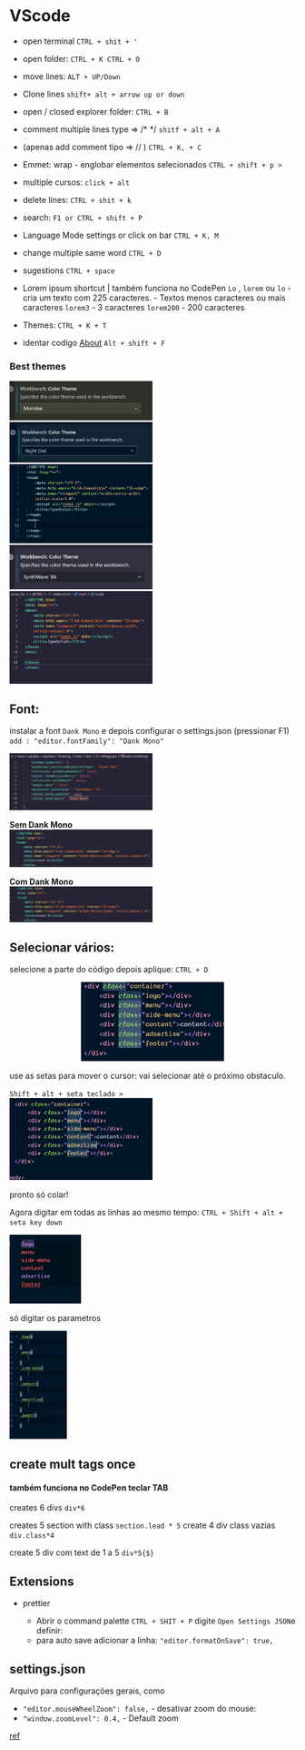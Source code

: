 # VScode

- open terminal
  `CTRL + shit + '`

- open folder:
  `CTRL + K CTRL + O`

- move lines:
  `ALT + UP/Down`

- Clone lines
  `shift+ alt + arrow up or down`

- open / closed explorer folder:
  `CTRL + B`

- comment multiple lines type => /\* \*/
  `shitf + alt + A`

- (apenas add comment tipo => // )
  `CTRL + K, + C`

- Emmet: wrap - englobar elementos selecionados `CTRL + shift + p >`

- multiple cursos: `click + alt`

- delete lines:
  `CTRL + shit + k`

- search:
  `F1 or CTRL + shift + P`

- Language Mode settings or click on bar
  `CTRL + K, M`

- change multiple same word
  `CTRL + D`

- sugestions
  `CTRL + space`

- Lorem ipsum shortcut | também funciona no CodePen
  `Lo` , `lorem` ou `lo` - cria um texto com 225 caracteres. - Textos menos caracteres ou mais caracteres
  `lorem3` - 3 caracteres
  `lorem200` - 200 caracteres

- Themes:
  `CTRL + K + T`

- identar codigo [About](https://medium.com/code-write/atalho-para-identar-c%C3%B3digo-no-vs-code-dicarapida-1b85c9607b1b)
  `Alt + shift + F`

### Best themes

<img src="./img/vscode/vscode005.png" width="50%">
<img src="./img/vscode/vscode006.png" width="50%">
<img src="./img/vscode/vscode007.png" width="50%">
<img src="./img/vscode/vscode008.png" width="50%">
<img src="./img/vscode/vscode009.png" width="50%">

## Font:

instalar a font `Dank Mono` e depois configurar o settings.json (pressionar F1)
`add : "editor.fontFamily": "Dank Mono"`

<img src="./img/vscode/vscode010.png" width="50%">

**Sem Dank Mono**  
<img src="./img/vscode/vscode011.png" width="50%">

**Com Dank Mono**  
<img src="./img/vscode/vscode012.png" width="50%">

## Selecionar vários:

selecione a parte do código depois aplique:
`CTRL + D`

<div align="center">
<img  src="./img/vscode/vscode013.png" width="50%">
</div>

use as setas para mover o cursor:
vai selecionar até o próximo obstaculo.

`Shift + alt + seta teclado >`  
<img  src="./img/vscode/vscode014.png" width="50%">

pronto só colar!

Agora digitar em todas as linhas ao mesmo tempo: `CTRL + Shift + alt + seta key down`

<img  src="./img/vscode/vscode015.png" width="25%">

só digitar os parametros

<img  src="./img/vscode/vscode016.png" width="20%">

## create mult tags once

#### também funciona no CodePen teclar TAB

creates 6 divs
`div*6`

creates 5 section with class
`section.lead * 5`
create 4 div class vazias
`div.class*4`

create 5 div com text de 1 a 5
`div*5{$}`

## Extensions

- prettier

  - Abrir o command palette `CTRL + SHIT + P` digite `Open Settings JSON`e definir:
  - para auto save adicionar a linha:
    `"editor.formatOnSave": true,`

## settings.json

Arquivo para configurações gerais, como

- `"editor.mouseWheelZoom": false,` - desativar zoom do mouse:
- `"window.zoomLevel": 0.4,` - Default zoom

[ref](https://www.youtube.com/watch?v=TBplwrsUj4s&t=1083s)
